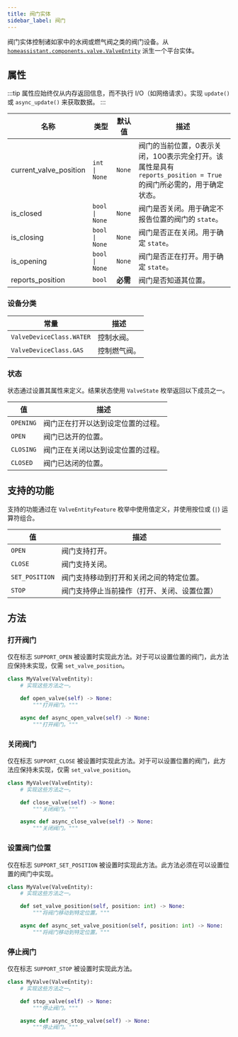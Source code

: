 ```yaml
---
title: 阀门实体
sidebar_label: 阀门
---
```


阀门实体控制诸如家中的水阀或燃气阀之类的阀门设备。从 [`homeassistant.components.valve.ValveEntity`](https://github.com/home-assistant/core/blob/dev/homeassistant/components/valve/__init__.py) 派生一个平台实体。

## 属性

:::tip
属性应始终仅从内存返回信息，而不执行 I/O（如网络请求）。实现 `update()` 或 `async_update()` 来获取数据。
:::

| 名称 | 类型 | 默认值 | 描述
| ----------------------- | ---- | ------- | -----------
| current_valve_position | <code>int &#124; None</code> | `None` | 阀门的当前位置，0表示关闭，100表示完全打开。该属性是具有 `reports_position = True` 的阀门所必需的，用于确定状态。
| is_closed | <code>bool &#124; None</code> | `None` | 阀门是否关闭。用于确定不报告位置的阀门的 `state`。
| is_closing | <code>bool &#124; None</code> | `None` | 阀门是否正在关闭。用于确定 `state`。
| is_opening | <code>bool &#124; None</code> | `None` | 阀门是否正在打开。用于确定 `state`。
| reports_position | <code>bool</code> | **必需** | 阀门是否知道其位置。

### 设备分类

| 常量 | 描述
|----------|-----------------------|
| `ValveDeviceClass.WATER` | 控制水阀。
| `ValveDeviceClass.GAS` | 控制燃气阀。

### 状态

状态通过设置其属性来定义。结果状态使用 `ValveState` 枚举返回以下成员之一。

| 值      | 描述                                                        |
|----------|--------------------------------------------------------------------|
| `OPENING`| 阀门正在打开以达到设定位置的过程。    |
| `OPEN`   | 阀门已达开的位置。                           |
| `CLOSING`| 阀门正在关闭以达到设定位置的过程。    |
| `CLOSED` | 阀门已达闭的位置。                         |

## 支持的功能

支持的功能通过在 `ValveEntityFeature` 枚举中使用值定义，并使用按位或 (`|`) 运算符组合。

| 值               | 描述                                                                      |
| ------------------- | -------------------------------------------------------------------------------- |
| `OPEN`              | 阀门支持打开。                                                 |
| `CLOSE`             | 阀门支持关闭。                                                 |
| `SET_POSITION`      | 阀门支持移动到打开和关闭之间的特定位置。      |
| `STOP`              | 阀门支持停止当前操作（打开、关闭、设置位置）       |

## 方法

### 打开阀门

仅在标志 `SUPPORT_OPEN` 被设置时实现此方法。对于可以设置位置的阀门，此方法应保持未实现，仅需 `set_valve_position`。

```python
class MyValve(ValveEntity):
    # 实现这些方法之一。

    def open_valve(self) -> None:
        """打开阀门。"""

    async def async_open_valve(self) -> None:
        """打开阀门。"""
```

### 关闭阀门

仅在标志 `SUPPORT_CLOSE` 被设置时实现此方法。对于可以设置位置的阀门，此方法应保持未实现，仅需 `set_valve_position`。

```python
class MyValve(ValveEntity):
    # 实现这些方法之一。

    def close_valve(self) -> None:
        """关闭阀门。"""

    async def async_close_valve(self) -> None:
        """关闭阀门。"""
```

### 设置阀门位置

仅在标志 `SUPPORT_SET_POSITION` 被设置时实现此方法。此方法必须在可以设置位置的阀门中实现。

```python
class MyValve(ValveEntity):
    # 实现这些方法之一。

    def set_valve_position(self, position: int) -> None:
        """将阀门移动到特定位置。"""

    async def async_set_valve_position(self, position: int) -> None:
        """将阀门移动到特定位置。"""
```

### 停止阀门

仅在标志 `SUPPORT_STOP` 被设置时实现此方法。

```python
class MyValve(ValveEntity):
    # 实现这些方法之一。

    def stop_valve(self) -> None:
        """停止阀门。"""

    async def async_stop_valve(self) -> None:
        """停止阀门。"""
